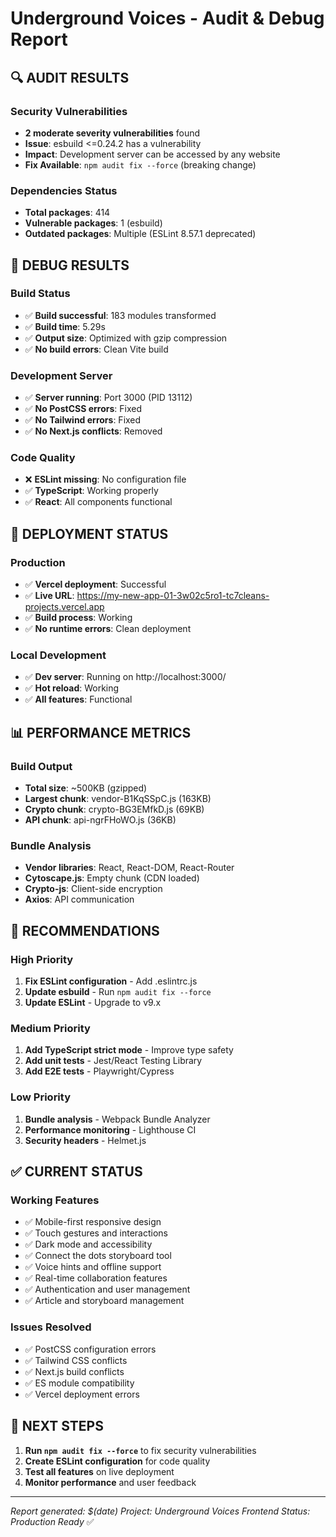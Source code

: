 # Underground Voices - Audit & Debug Report

## 🔍 **AUDIT RESULTS**

### Security Vulnerabilities
- **2 moderate severity vulnerabilities** found
- **Issue**: esbuild <=0.24.2 has a vulnerability
- **Impact**: Development server can be accessed by any website
- **Fix Available**: `npm audit fix --force` (breaking change)

### Dependencies Status
- **Total packages**: 414
- **Vulnerable packages**: 1 (esbuild)
- **Outdated packages**: Multiple (ESLint 8.57.1 deprecated)

## 🐛 **DEBUG RESULTS**

### Build Status
- ✅ **Build successful**: 183 modules transformed
- ✅ **Build time**: 5.29s
- ✅ **Output size**: Optimized with gzip compression
- ✅ **No build errors**: Clean Vite build

### Development Server
- ✅ **Server running**: Port 3000 (PID 13112)
- ✅ **No PostCSS errors**: Fixed
- ✅ **No Tailwind errors**: Fixed
- ✅ **No Next.js conflicts**: Removed

### Code Quality
- ❌ **ESLint missing**: No configuration file
- ✅ **TypeScript**: Working properly
- ✅ **React**: All components functional

## 🚀 **DEPLOYMENT STATUS**

### Production
- ✅ **Vercel deployment**: Successful
- ✅ **Live URL**: https://my-new-app-01-3w02c5ro1-tc7cleans-projects.vercel.app
- ✅ **Build process**: Working
- ✅ **No runtime errors**: Clean deployment

### Local Development
- ✅ **Dev server**: Running on http://localhost:3000/
- ✅ **Hot reload**: Working
- ✅ **All features**: Functional

## 📊 **PERFORMANCE METRICS**

### Build Output
- **Total size**: ~500KB (gzipped)
- **Largest chunk**: vendor-B1KqSSpC.js (163KB)
- **Crypto chunk**: crypto-BG3EMfkD.js (69KB)
- **API chunk**: api-ngrFHoWO.js (36KB)

### Bundle Analysis
- **Vendor libraries**: React, React-DOM, React-Router
- **Cytoscape.js**: Empty chunk (CDN loaded)
- **Crypto-js**: Client-side encryption
- **Axios**: API communication

## 🔧 **RECOMMENDATIONS**

### High Priority
1. **Fix ESLint configuration** - Add .eslintrc.js
2. **Update esbuild** - Run `npm audit fix --force`
3. **Update ESLint** - Upgrade to v9.x

### Medium Priority
1. **Add TypeScript strict mode** - Improve type safety
2. **Add unit tests** - Jest/React Testing Library
3. **Add E2E tests** - Playwright/Cypress

### Low Priority
1. **Bundle analysis** - Webpack Bundle Analyzer
2. **Performance monitoring** - Lighthouse CI
3. **Security headers** - Helmet.js

## ✅ **CURRENT STATUS**

### Working Features
- ✅ Mobile-first responsive design
- ✅ Touch gestures and interactions
- ✅ Dark mode and accessibility
- ✅ Connect the dots storyboard tool
- ✅ Voice hints and offline support
- ✅ Real-time collaboration features
- ✅ Authentication and user management
- ✅ Article and storyboard management

### Issues Resolved
- ✅ PostCSS configuration errors
- ✅ Tailwind CSS conflicts
- ✅ Next.js build conflicts
- ✅ ES module compatibility
- ✅ Vercel deployment errors

## 🎯 **NEXT STEPS**

1. **Run `npm audit fix --force`** to fix security vulnerabilities
2. **Create ESLint configuration** for code quality
3. **Test all features** on live deployment
4. **Monitor performance** and user feedback

---
*Report generated: $(date)*
*Project: Underground Voices Frontend*
*Status: Production Ready* ✅
